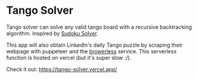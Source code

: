 # Tango Solver

Tango solver can solve any valid tango board with a recursive backtracking algorithm. Inspired by [Sudoku Solver](https://leetcode.com/problems/sudoku-solver/description/).

This app will also obtain LinkedIn's daily Tango puzzle by scraping their webpage with puppeteer and the [browerless](https://www.browserless.io/) service. This serverless function is hosted on vercel (but it's super slow :/). 

Check it out: https://tango-solver.vercel.app/
